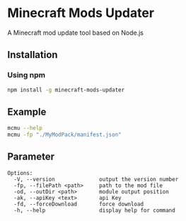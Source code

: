 # Minecraft Mods Updater
A Minecraft mod update tool based on Node.js

## Installation
### Using npm
```bash
npm install -g minecraft-mods-updater
```

## Example
```bash
mcmu --help
mcmu -fp "./MyModPack/manifest.json"
```

## Parameter

```text
Options:
  -V, --version              output the version number
  -fp, --filePath <path>     path to the mod file
  -od, --outDir <path>       module output position
  -ak, --apiKey <text>       api Key 
  -fd, --forceDownload       force download
  -h, --help                 display help for command

```
